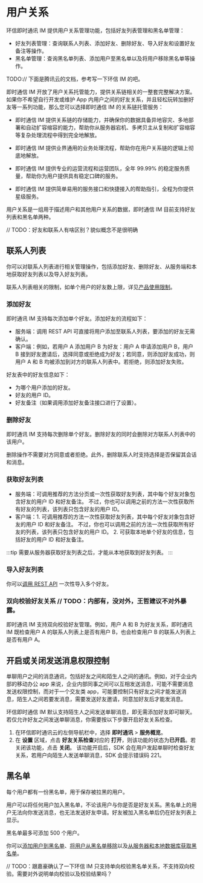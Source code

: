 # 用户关系

环信即时通讯 IM 提供用户关系管理功能，包括好友列表管理和黑名单管理：

- 好友列表管理：查询联系人列表、添加好友、删除好友、导入好友和设置好友备注等操作。
- 黑名单管理：查询黑名单列表、添加用户至黑名单以及将用户移除黑名单等操作。

TODO:// 下面是腾讯云的文档，参考写一下环信 IM  的吧。

即时通信 IM 开放了用户关系托管能力，提供关系链相关的一整套完整解决方案。如果你不希望自行开发或维护 App 内用户之间的好友关系，并且轻松玩转加删好友等一系列功能，那么您可以选择即时通信 IM 的关系链托管服务：

- 即时通信 IM 提供关系链的存储能力，并确保你的数据具备异地容灾、多地部署和自动扩容缩容的能力，帮助你从服务器宕机、多拷贝主从复制和扩容缩容等复杂处理流程中得到完全地解放。

- 即时通信 IM 提供业界通用的业务处理流程，帮助你在用户关系链的逻辑上彻底地解放。

- 即时通信 IM 提供专业的运营流程和运营团队，全年 99.99% 的稳定服务质量，帮助你为用户提供具有稳定口碑的服务。

- 即时通信 IM 提供简单易用的服务接口和快捷接入的帮助指引，全程为你提供星级服务。

用户关系是一组用于描述用户和其他用户关系的数据，即时通信 IM 目前支持好友列表和黑名单两种。

// TODO：好友和联系人有啥区别？貌似概念不是很明确

## 联系人列表

你可以对联系人列表进行相关管理操作，包括添加好友、删除好友、从服务端和本地获取好友列表以及导入好友列表。

联系人列表相关的限制，如单个用户的好友数上限，详见[产品使用限制](/product/limitation.html)。

### 添加好友

即时通讯 IM 支持每次添加单个好友。添加好友的流程如下：

- 服务端：调用 REST API 可直接将用户添加至联系人列表，要添加的好友无需确认。
- 客户端：例如，若用户 A 添加用户 B 为好友：用户 A 申请添加用户 B，用户 B 接到好友邀请后，选择同意或拒绝成为好友；若同意，则添加好友成功，则用户 A 和 B 均被添加到对方的联系人列表中。若拒绝，则添加好友失败。

好友表中的好友信息如下：

- 为哪个用户添加的好友。
- 好友的用户 ID。
- 好友备注（如果调用添加好友备注接口进行了设置）。
  
### 删除好友

即时通讯 IM 支持每次删除单个好友。删除好友的同时会删除对方联系人列表中的该用户。

删除操作不需要对方同意或者拒绝。此外，删除联系人时支持选择是否保留其会话和消息。

### 获取好友列表

- 服务端：可调用推荐的方法分页或一次性获取好友列表，其中每个好友对象包含好友的用户 ID 和好友备注。
         不过，你也可以调用之前的方法一次性获取所有好友的列表，该列表只包含好友的用户 ID。
- 客户端：1. 可调用推荐的方法一次性获取好友列表，其中每个好友对象包含好友的用户 ID 和好友备注。
         不过，你也可以调用之前的方法一次性获取所有好友的列表，该列表只包含好友的用户 ID。 
         2. 可获取本地单个好友的信息，包括好友的用户 ID 和好友备注。
   
:::tip
需要从服务器获取好友列表之后，才能从本地获取到好友列表。
:::

### 导入好友列表

你可以[调用 REST API](/document/server-side/user_relationship.html#导入好友列表) 一次性导入多个好友。

### 双向校验好友关系  // TODO：内部有，没对外，王哲建议不对外暴露。

即时通讯 IM 支持双向校验好友管理。例如，用户 A 和 B 为好友关系，即时通讯 IM 既检查用户 A 的联系人列表上是否有用户 B，也会检查用户 B 的联系人列表上是否有用户 A。

## 开启或关闭发送消息权限控制

单聊用户之间的消息通讯，包括好友之间和陌生人之间的通讯。例如，对于企业内部的移动办公 app 来说，企业内部同事之间可以互相发送消息，可能不需要消息发送权限控制，而对于一个交友类 app，可能要控制只有好友之间才能发送消息，陌生人之间若要发消息，需要发送好友邀请，同意加好友后才能发消息。

环信即时通信 IM 默认支持陌生人之间发送单聊消息，即无需添加好友即可聊天。若仅允许好友之间发送单聊消息，你需要按以下步骤开启好友关系检查。

1. 在环信即时通讯云的左侧导航栏中，选择 **即时通讯** > **服务概览**。
2. 在 **设置** 区域，点击 **好友关系检查**对应的 **打开**，则该功能的状态为**已开启**。若关闭该功能，点击 **关闭**。
   该功能开启后，SDK 会在用户发起单聊时检查好友关系，若用户向陌生人发送单聊消息，SDK 会提示错误码 221。

## 黑名单

每个用户都有一份黑名单，用于保存被拉黑的用户。

用户可以将任何用户加入黑名单，不论该用户与你是否是好友关系。黑名单上的用户无法向你发送消息，也无法发送好友申请。好友被加入黑名单后仍在好友列表上显示。

黑名单最多可添加 500 个用户。

你可以[添加用户到黑名单](/document/android/user_relationship.html#添加用户到黑名单)、[将用户从黑名单移除](/document/android/user_relationship.html#将用户从黑名单移除)以及[从服务器和本地数据库获取黑名单](/document/android/user_relationship.html#从服务器获取黑名单列表)。

// TODO：跟嘉豪确认了一下环信 IM 只支持单向校验黑名单关系，不支持双向校验。需要对外说明单向校验以及校验结果吗？












